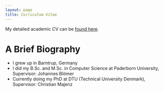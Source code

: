 ```yaml
---
layout: page
title: Curriculum Vitae
---
```


My detailed academic CV can be [found here](../assets/files/curriculum_vitae_Beckmann.pdf).

# A Brief Biography
- I grew up in Barntrup, Germany
- I did my B.Sc. and M.Sc. in Computer Science at Paderborn University, Supervisor: Johannes Blömer
- Currently doing my PhD at DTU (Technical University Denmark), Supervisor: Christian Majenz

